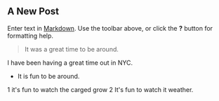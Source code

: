 ## A New Post

Enter text in [Markdown](http://daringfireball.net/projects/markdown/). Use the toolbar above, or click the **?** button for formatting help.

> It was a great time to be around.

I have been having a great time out in NYC.

* It is fun to be around.

1 it's fun to watch the carged grow
2 It's fun to watch it weather.

